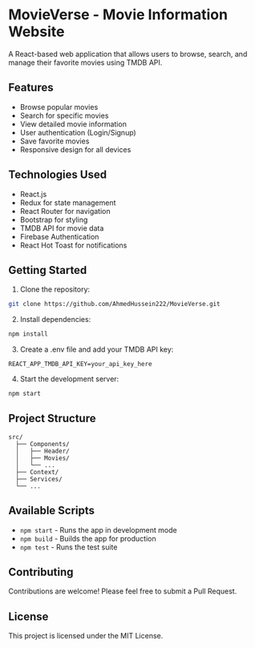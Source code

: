 # MovieVerse - Movie Information Website

A React-based web application that allows users to browse, search, and manage their favorite movies using TMDB API.

## Features

- Browse popular movies
- Search for specific movies
- View detailed movie information
- User authentication (Login/Signup)
- Save favorite movies
- Responsive design for all devices

## Technologies Used

- React.js
- Redux for state management
- React Router for navigation
- Bootstrap for styling
- TMDB API for movie data
- Firebase Authentication
- React Hot Toast for notifications

## Getting Started

1. Clone the repository:

```bash
git clone https://github.com/AhmedHussein222/MovieVerse.git
```

2. Install dependencies:

```bash
npm install
```

3. Create a .env file and add your TMDB API key:

```
REACT_APP_TMDB_API_KEY=your_api_key_here
```

4. Start the development server:

```bash
npm start
```

## Project Structure

```
src/
  ├── Components/
  │   ├── Header/
  │   ├── Movies/
  │   └── ...
  ├── Context/
  ├── Services/
  └── ...
```

## Available Scripts

- `npm start` - Runs the app in development mode
- `npm build` - Builds the app for production
- `npm test` - Runs the test suite

## Contributing

Contributions are welcome! Please feel free to submit a Pull Request.

## License

This project is licensed under the MIT License.
